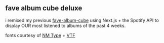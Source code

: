 ## fave album cube deluxe
i remixed my previous [fave-album-cube](http://fave-album-cube.superhi.com/) using Next.js + the Spotify API to display OUR most listened to albums of the past 4 weeks. 

fonts courtesy of [NM Type](http://www.nmtype.com/) + [VTF](https://velvetyne.fr/)